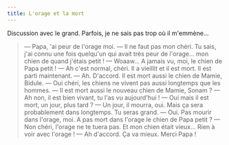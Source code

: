 ```yaml
---
title: L'orage et la mort
---
```


Discussion avec le grand. Parfois, je ne sais pas trop où il m'emmène...

> — Papa, 'ai peur de l'orage moi.
> — Il ne faut pas mon chéri. Tu sais, j'ai connu une fois quelqu'un qui avait très peur de l'orage... mon chien de quand j'étais petit !
> — Woaaw... A jamais vu, moi, le chien de Papa petit !
> — Ah c'est normal, chéri. Il a vieillit et il est mort. Il est parti maintenant.
> — Ah. D'accord. Il est mort aussi le chien de Mamie, Bidule.
> — Oui chéri, les chiens ne vivent pas aussi longtemps que les hommes.
> — Il est mort aussi le nouveau chien de Mamie, Sonam ?
> — Ah non, il est bien vivant, tu l'as vu aujourd'hui !
> — Oui mais il est mort, un jour, plus tard ?
> — Un jour, il mourra, oui. Mais ça sera probablement dans longtemps. Tu seras grand.
> — Oui. Pas mourir dans l'orage, moi. A pas mort dans l'orage le chien de Papa petit ?
> — Non chéri, l'orage ne te tuera pas. Et mon chien était vieux... Rien à voir avec l'orage !
> — Ah d'accord. Ça va mieux. Merci Papa !

